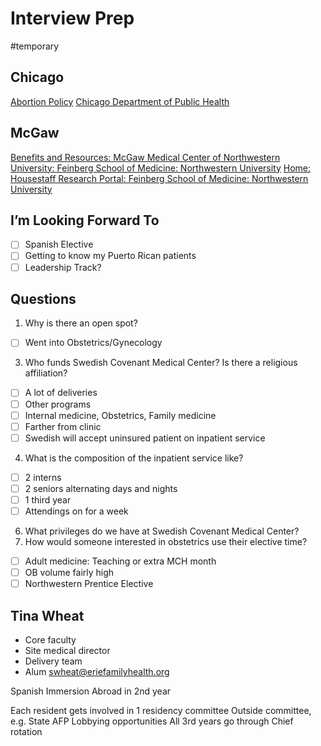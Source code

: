 # Interview Prep
#temporary

## Chicago
[Abortion Policy](https://www.guttmacher.org/state-policy/explore/overview-abortion-laws)
[Chicago Department of Public Health](https://www.cityofchicago.org/city/en/depts/cdph.html)

## McGaw
[Benefits and Resources: McGaw Medical Center of Northwestern University: Feinberg School of Medicine: Northwestern University](http://mcgaw.northwestern.edu/benefits-resources/)
[Home: Housestaff Research Portal: Feinberg School of Medicine: Northwestern University](http://www.feinberg.northwestern.edu/sites/housestaff-research/)

## I’m Looking Forward To
- [ ] Spanish Elective
- [ ] Getting to know my Puerto Rican patients
- [ ] Leadership Track?

## Questions
1. Why is there an open spot?
- [ ] Went into Obstetrics/Gynecology

3. Who funds Swedish Covenant Medical Center? Is there a religious affiliation?
- [ ] A lot of deliveries
- [ ] Other programs
- [ ] Internal medicine, Obstetrics, Family medicine
- [ ] Farther from clinic
- [ ] Swedish will accept uninsured patient on inpatient service

4. What is the composition of the inpatient service like?
- [ ] 2 interns
- [ ] 2 seniors alternating days and nights
- [ ] 1 third year
- [ ] Attendings on for a week

6. What privileges do we have at Swedish Covenant Medical Center?
7. How would someone interested in obstetrics use their elective time?
- [ ] Adult medicine: Teaching or extra MCH month
- [ ] OB volume fairly high
- [ ] Northwestern Prentice Elective

## Tina Wheat
* Core faculty
* Site medical director
* Delivery team
* Alum
swheat@eriefamilyhealth.org

Spanish Immersion Abroad in 2nd year

Each resident gets involved in 1 residency committee
Outside committee, e.g. State AFP
Lobbying opportunities
All 3rd years go through Chief rotation